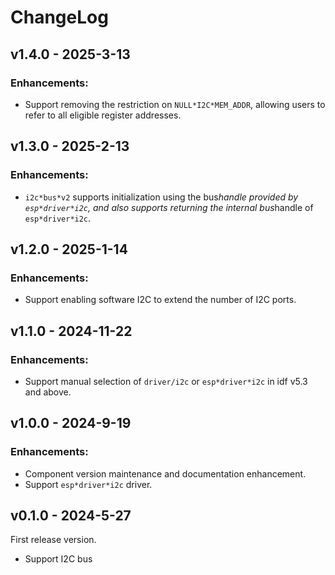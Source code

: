 # ChangeLog

## v1.4.0 - 2025-3-13

### Enhancements:

- Support removing the restriction on ``NULL*I2C*MEM_ADDR``, allowing users to refer to all eligible register addresses.

## v1.3.0 - 2025-2-13

### Enhancements:

- ``i2c*bus*v2`` supports initialization using the bus*handle provided by ``esp*driver*i2c``, and also supports returning the internal bus*handle of ``esp*driver*i2c``.

## v1.2.0 - 2025-1-14

### Enhancements:

- Support enabling software I2C to extend the number of I2C ports.

## v1.1.0 - 2024-11-22

### Enhancements:

- Support manual selection of ``driver/i2c`` or ``esp*driver*i2c`` in idf v5.3 and above.

## v1.0.0 - 2024-9-19

### Enhancements:

- Component version maintenance and documentation enhancement.
- Support `esp*driver*i2c` driver.

## v0.1.0 - 2024-5-27

First release version.

- Support I2C bus
